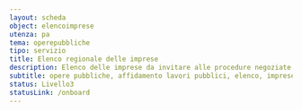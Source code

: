 ```yaml
---
layout: scheda
object: elencoimprese
utenza: pa
tema: operepubbliche
tipo: servizio
title: Elenco regionale delle imprese
description: Elenco delle imprese da invitare alle procedure negoziate per l’affidamento di lavori pubblici di importo inferiore a un milione di euro
subtitle: opere pubbliche, affidamento lavori pubblici, elenco, imprese
status: Livello3
statusLink: /onboard
---
```

